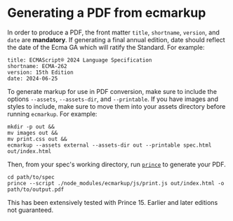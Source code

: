 # Generating a PDF from ecmarkup

In order to produce a PDF, the front matter `title`, `shortname`, `version`, and `date` are **mandatory**. If generating a final annual edition, date should reflect the date of the Ecma GA which will ratify the Standard. For example:

```
title: ECMAScript® 2024 Language Specification
shortname: ECMA-262
version: 15th Edition
date: 2024-06-25
```

To generate markup for use in PDF conversion, make sure to include the options `--assets`, `--assets-dir`, and `--printable`. If you have images and styles to include, make sure to move them into your assets directory before running `ecmarkup`. For example:

```shell
mkdir -p out &&
mv images out &&
mv print.css out &&
ecmarkup --assets external --assets-dir out --printable spec.html out/index.html
```

Then, from your spec's working directory, run [`prince`](https://www.princexml.com/) to generate your PDF.

```shell
cd path/to/spec
prince --script ./node_modules/ecmarkup/js/print.js out/index.html -o path/to/output.pdf
```

This has been extensively tested with Prince 15. Earlier and later editions not guaranteed.